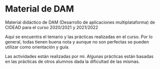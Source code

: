 # Material de DAM
Material didáctico de DAM (Desarrollo de aplicaciones multiplataforma) de CIDEAD para el curso 2020/2021 y 2021/2022

Aquí se encuentra el temario y las prácticas realizadas en el curso. Por lo general, todas tienen buena nota y aunque no son perfectas se pueden utilizar
como orientación y guía. 

Las actividades están realizadas por mi. Algunas prácticas están basadas en las prácticas de otros alumnos dada la dificultad de las mismas. 
